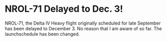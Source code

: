 # NROL-71 Delayed to Dec. 3!

NROL-71, the Delta IV Heavy flight originally scheduled for late September has been delayed to December 3. No reason that I am aware of so far. The launchschedule has been changed.
